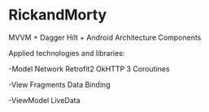 # RickandMorty
MVVM + Dagger Hilt + Android Architecture Components

Applied technologies and libraries:

-Model
Network
Retrofit2
OkHTTP 3
Coroutines

-View
Fragments
Data Binding

-ViewModel
LiveData





